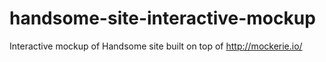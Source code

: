 # handsome-site-interactive-mockup
Interactive mockup of Handsome site built on top of http://mockerie.io/
